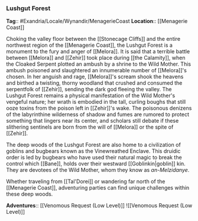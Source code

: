 ### Lushgut Forest
**Tag**:: #Exandria/Locale/Wynandir/MenagerieCoast
**Location**:: [[Menagerie Coast]]

Choking the valley floor between the [[Stonecage Cliffs]] and the entire northwest region of the [[Menagerie Coast]], the Lushgut Forest is a monument to the fury and anger of [[Melora]]. It is said that a terrible battle between [[Melora]] and [[Zehir]] took place during [[the Calamity]], when the Cloaked Serpent plotted an ambush by a shrine to the Wild Mother. This ambush poisoned and slaughtered an innumerable number of [[Melora]]'s chosen. In her anguish and rage, [[Melora]]'s scream shook the heavens and birthed a twisting, thorny woodland that crushed and consumed the serpentfolk of [[Zehir]], sending the dark god fleeing the valley. The Lushgut Forest remains a physical manifestation of the Wild Mother's vengeful nature; her wrath is embodied in the tall, curling boughs that still ooze toxins from the poison left in [[Zehir]]'s wake. The poisonous denizens of the labyrinthine wilderness of shadow and fumes are rumored to protect something that lingers near its center, and scholars still debate if these slithering sentinels are born from the will of [[Melora]] or the spite of [[Zehir]].

The deep woods of the Lushgut Forest are also home to a civilization of goblins and bugbears known as the Vinewreathed Enclave. This druidic order is led by bugbears who have used their natural magic to break the control which [[Bane]], holds over their westward [[Goblinkin|goblin]] kin. They are devotees of the Wild Mother, whom they know as _an-Melzidanye_.

Whether traveling from [[Tal'Dorei]] or wandering far north of the [[Menagerie Coast]], adventuring parties can find unique challenges within these deep woods.

**Adventures**:: [[Venomous Request (Low Level)]]
![[Venomous Request (Low Level)]]